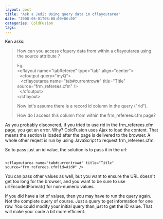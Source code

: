 ```yaml
---
layout: post
title: "Ask a Jedi: Using query data in cflayoutarea"
date: "2008-08-01T08:08:00+06:00"
categories: ColdFusion 
tags: 
---
```


Ken asks:

<blockquote>
<p>
How can you access cfquery data from within a cflayoutarea using the source attribute ?

Eg.<br />
&lt;cflayout name="tabReferee" type="tab" align="center"&gt;<br>
&nbsp;&nbsp;&lt;cfoutput query="myQ"&gt;<br>
&nbsp;&nbsp;&nbsp;&lt;cflayoutarea name="tab#currentrow#" title="Title" source="frm_referees.cfm" /&gt;<br>
&nbsp;&nbsp;&lt;/cfoutput&gt;<br>
&lt;/cflayout&gt;<br>

Now let's assume there is a record id column in the query ("rid").

How do I access this column from within the frm_referees.cfm page?
</p>
</blockquote>
<!--more-->
As you probably discovered, if you tried to use rid in the frm_referees.cfm page, you get an error. Why? ColdFusion uses Ajax to load the content. That means the section is loaded after the page is delivered to the browser. A whole other reqest is run by using JavaScript to request frm_referees.cfm. 

So to pass just an id value, the solution is to pass it in the url:

<code>
&lt;cflayoutarea name="tab#currentrow#" title="Title"  source="frm_referees.cfm?id=#id#" /&gt;
</code>

You can pass other values as well, but you want to ensure the URL doesn't get too long for the browser, and you want to be sure to use urlEncodedFormat() for non-numeric values.

If you did have a lot of values, then you may have to run the query again. Not the complete query of course. Just a query to get information for one row. You could modify your initial query than just to get the ID value. That will make your code a bit more efficient.